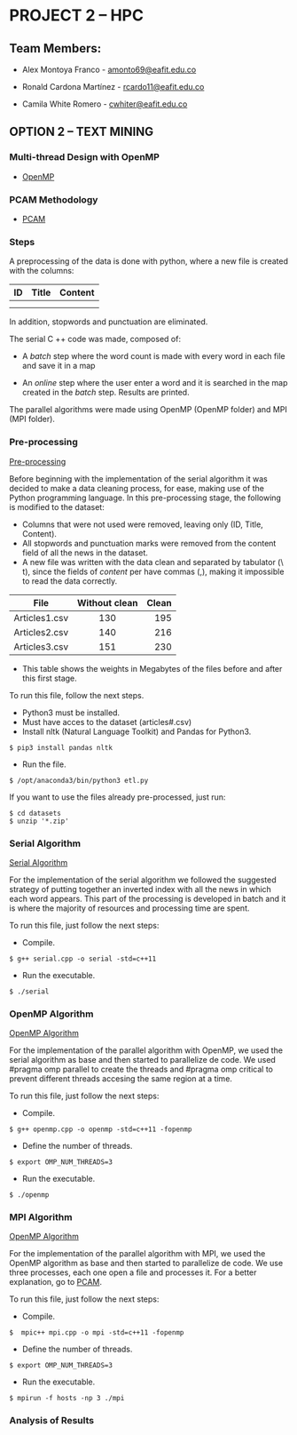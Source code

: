 # PROJECT 2 – HPC

## Team Members:

* Alex Montoya Franco - amonto69@eafit.edu.co

* Ronald Cardona Martínez - rcardo11@eafit.edu.co

* Camila White Romero - cwhiter@eafit.edu.co


##  OPTION 2 – TEXT MINING

### Multi-thread Design with OpenMP
* [OpenMP](openmp.md)

### PCAM Methodology
* [PCAM](pcam.md)


### Steps

A preprocessing of the data is done with python, where a new file is created with the columns:

| ID            | Title         | Content  |
| ------------- |:-------------:| --------:|
|               |               |          |
|               |               |          |

In addition, stopwords and punctuation are eliminated.

The serial C ++ code was made, composed of:

* A *batch* step where the word count is made with every word in each file and save it in a map
 
* An *online* step where the user enter a word and it is searched in the map created in the *batch* step.
Results are printed.

The parallel algorithms were made using OpenMP (OpenMP folder) and MPI (MPI folder).

### Pre-processing

[Pre-processing](serial/etl.py)

Before beginning with the implementation of the serial algorithm it was decided to make a data cleaning process, for ease, making use of the Python programming language. In this pre-processing stage, the following is modified to the dataset:

* Columns that were not used were removed, leaving only (ID, Title, Content).
* All stopwords and punctuation marks were removed from the content field of all the news in the dataset.
* A new file was written with the data clean and separated by tabulator (\ t), since the fields of *content* per have commas (,), making it impossible to read the data correctly.

| File          | Without clean | Clean    |
| ------------- |:-------------:| --------:|
| Articles1.csv | 130           | 195      |
| Articles2.csv | 140           | 216      |
| Articles3.csv | 151           | 230      |
* This table shows the weights in Megabytes of the files before and after this first stage.

To run this file, follow the next steps.
* Python3 must be installed.
* Must have acces to the dataset (articles#.csv)
* Install nltk (Natural Language Toolkit) and Pandas for Python3.
```
$ pip3 install pandas nltk
```
* Run the file.
```
$ /opt/anaconda3/bin/python3 etl.py
```

If you want to use the files already pre-processed, just run:
```
$ cd datasets
$ unzip '*.zip'
```

### Serial Algorithm

[Serial Algorithm](serial/serial.cpp)

For the implementation of the serial algorithm we followed the suggested strategy of putting together an inverted index with all the news in which each word appears. This part of the processing is developed in batch and it is where the majority of resources and processing time are spent.

To run this file, just follow the next steps:
* Compile.
```
$ g++ serial.cpp -o serial -std=c++11
```
* Run the executable.
```
$ ./serial
```

### OpenMP Algorithm

[OpenMP Algorithm](openmp/openmp.py)

For the implementation of the parallel algorithm with OpenMP, we used the serial algorithm as base and then started to parallelize de code. 
We used #pragma omp parallel to create the threads and #pragma omp critical to prevent different threads accesing the same region at a time. 

To run this file, just follow the next steps:
* Compile.
```
$ g++ openmp.cpp -o openmp -std=c++11 -fopenmp
```
* Define the number of threads.
```
$ export OMP_NUM_THREADS=3
```
* Run the executable.
```
$ ./openmp
```

### MPI Algorithm

[OpenMP Algorithm](openmp/openmp.py)

For the implementation of the parallel algorithm with MPI, we used the OpenMP algorithm as base and then started to parallelize de code. 
We use three processes, each one open a file and processes it. 
For a better explanation, go to [PCAM](pcam.md).

To run this file, just follow the next steps:
* Compile.
```
$  mpic++ mpi.cpp -o mpi -std=c++11 -fopenmp
```
* Define the number of threads.
```
$ export OMP_NUM_THREADS=3
```
* Run the executable.
```
$ mpirun -f hosts -np 3 ./mpi
```

### Analysis of Results
